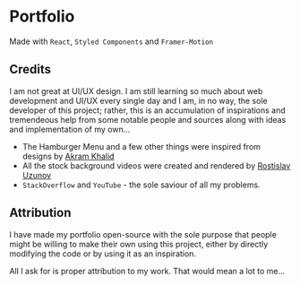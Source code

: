 # Portfolio

Made with `React`, `Styled Components` and `Framer-Motion`

## Credits

I am not great at UI/UX design. I am still learning so much about web development and UI/UX every single day and I am, in no way, the sole developer of this project; rather, this is an accumulation of inspirations and tremendeous help from some notable people and sources along with ideas and implementation of my own...

- The Hamburger Menu and a few other things were inspired from designs by [Akram Khalid](https://wrongakram.com/)
- All the stock background videos were created and rendered by [Rostislav Uzunov](https://www.pexels.com/@rostislav-uzunov-3145660)
- `StackOverflow` and `YouTube` - the sole saviour of all my problems.

## Attribution

I have made my portfolio open-source with the sole purpose that people might be willing to make their own using this project, either by directly modifying the code or by using it as an inspiration.

All I ask for is proper attribution to my work. That would mean a lot to me...
